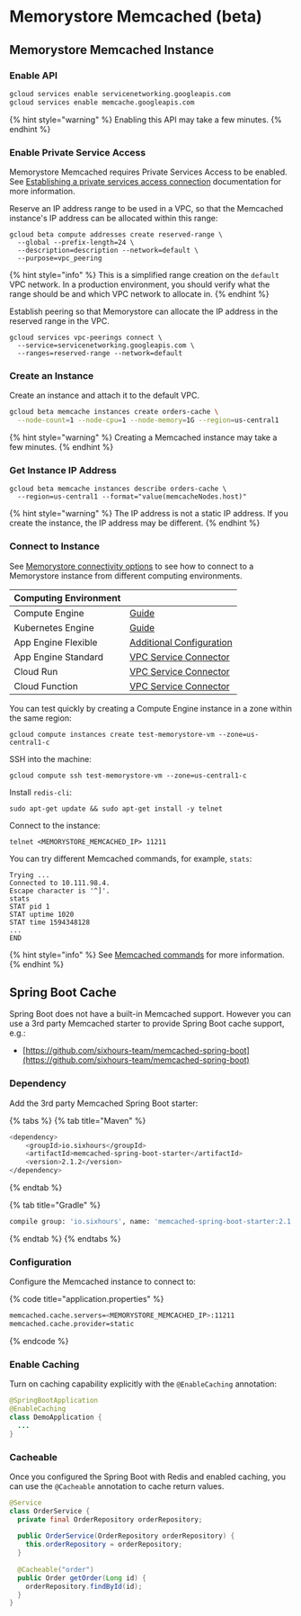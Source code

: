 # Memorystore Memcached \(beta\)

## Memorystore Memcached Instance

### Enable API

```bash
gcloud services enable servicenetworking.googleapis.com
gcloud services enable memcache.googleapis.com
```

{% hint style="warning" %}
Enabling this API may take a few minutes.
{% endhint %}

### Enable Private Service Access

Memorystore Memcached requires Private Services Access to be enabled. See [Establishing a private services access connection](https://cloud.google.com/memorystore/docs/memcached/establishing-connection) documentation for more information.

Reserve an IP address range to be used in a VPC, so that the Memcached instance's IP address can be allocated within this range:

```text
gcloud beta compute addresses create reserved-range \
  --global --prefix-length=24 \
  --description=description --network=default \
  --purpose=vpc_peering
```

{% hint style="info" %}
This is a simplified range creation on the `default` VPC network. In a production environment, you should verify what the range should be and which VPC network to allocate in.
{% endhint %}

Establish peering so that Memorystore can allocate the IP address in the reserved range in the VPC.

```text
gcloud services vpc-peerings connect \
  --service=servicenetworking.googleapis.com \
  --ranges=reserved-range --network=default
```

### Create an Instance

Create an instance and attach it to the default VPC.

```bash
gcloud beta memcache instances create orders-cache \
  --node-count=1 --node-cpu=1 --node-memory=1G --region=us-central1
```

{% hint style="warning" %}
Creating a Memcached instance may take a few minutes.
{% endhint %}

### Get Instance IP Address

```text
gcloud beta memcache instances describe orders-cache \
  --region=us-central1 --format="value(memcacheNodes.host)"
```

{% hint style="warning" %}
The IP address is not a static IP address. If you create the instance, the IP address may be different.
{% endhint %}

### Connect to Instance

See [Memorystore connectivity options](./#connectivity) to see how to connect to a Memorystore instance from different computing environments.

| Computing Environment |  |
| :--- | :--- |
| Compute Engine | [Guide](https://cloud.google.com/memorystore/docs/memcached/connecting-memcached-instance#connecting-compute-engine) |
| Kubernetes Engine | [Guide](https://cloud.google.com/memorystore/docs/memcached/connecting-memcached-instance#connecting_to_a_memcached_instance_from_a_cluster) |
| App Engine Flexible | [Additional Configuration](https://cloud.google.com/appengine/docs/flexible/java/using-shared-vpc) |
| App Engine Standard | [VPC Service Connector](https://cloud.google.com/appengine/docs/standard/java11/connecting-vpc) |
| Cloud Run | [VPC Service Connector](https://cloud.google.com/run/docs/configuring/connecting-vpc) |
| Cloud Function | [VPC Service Connector](https://cloud.google.com/functions/docs/networking/connecting-vpc) |

You can test quickly by creating a Compute Engine instance in a zone within the same region:

```text
gcloud compute instances create test-memorystore-vm --zone=us-central1-c
```

SSH into the machine:

```text
gcloud compute ssh test-memorystore-vm --zone=us-central1-c
```

Install `redis-cli`:

```text
sudo apt-get update && sudo apt-get install -y telnet
```

Connect to the instance:

```text
telnet <MEMORYSTORE_MEMCACHED_IP> 11211
```

You can try different Memcached commands, for example, `stats`:

```text
Trying ...
Connected to 10.111.98.4.
Escape character is '^]'.
stats
STAT pid 1
STAT uptime 1020
STAT time 1594348128
...
END
```

{% hint style="info" %}
See [Memcached commands](https://github.com/memcached/memcached/wiki/Commands) for more information.
{% endhint %}

## Spring Boot Cache

Spring Boot does not have a built-in Memcached support. However you can use a 3rd party Memcached starter to provide Spring Boot cache support, e.g.:

* [https://github.com/sixhours-team/memcached-spring-boot](https://github.com/sixhours-team/memcached-spring-boot)

### Dependency

Add the 3rd party Memcached Spring Boot starter:

{% tabs %}
{% tab title="Maven" %}
```bash
<dependency>
    <groupId>io.sixhours</groupId>
    <artifactId>memcached-spring-boot-starter</artifactId>
    <version>2.1.2</version>
</dependency>
```
{% endtab %}

{% tab title="Gradle" %}
```bash
compile group: 'io.sixhours', name: 'memcached-spring-boot-starter:2.1.2'
```
{% endtab %}
{% endtabs %}

### Configuration

Configure the Memcached instance to connect to:

{% code title="application.properties" %}
```bash
memcached.cache.servers=<MEMORYSTORE_MEMCACHED_IP>:11211
memcached.cache.provider=static
```
{% endcode %}

### Enable Caching

Turn on caching capability explicitly with the `@EnableCaching` annotation:

```java
@SpringBootApplication
@EnableCaching
class DemoApplication {
  ...
}
```

### Cacheable

Once you configured the Spring Boot with Redis and enabled caching, you can use the `@Cacheable` annotation to cache return values.

```java
@Service
class OrderService {
  private final OrderRepository orderRepository;
  
  public OrderService(OrderRepository orderRepository) {
    this.orderRepository = orderRepository;
  }
  
  @Cacheable("order")
  public Order getOrder(Long id) {
    orderRepository.findById(id);
  }
}
```



